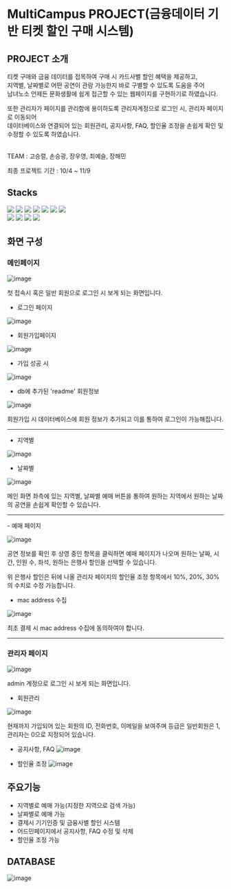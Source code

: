 # MultiCampus PROJECT(금융데이터 기반 티켓 할인 구매 시스템)

## PROJECT 소개

티켓 구매와 금융 데이터를 접목하여 구매 시 카드사별 할인 혜택을 제공하고,<br/>
지역별, 날짜별로 어떤 공연이 관람 가능한지 바로 구별할 수 있도록 도움을 주어<br/>
남녀노소 언제든 문화생활에 쉽게 접근할 수 있는 웹페이지를 구현하기로 하였습니다.<br/> 

또한 관리자가 페이지를 관리함에 용이하도록 관리자계정으로 로그인 시, 관리자 페이지로 이동되어<br/>
데이터베이스와 연결되어 있는 회원관리, 공지사항, FAQ, 할인율 조정을 손쉽게 확인 및 수정할 수 있도록 하였습니다.<br/><br/>


TEAM : 고승렬, 손승광, 장우영, 최예슬, 장해민

최종 프로젝트 기간 : 10/4 ~ 11/9

## Stacks

<img src="https://img.shields.io/badge/github-181717?style=for-the-badge&logo=github&logoColor=white"> <img src="https://img.shields.io/badge/git-F05032?style=for-the-badge&logo=git&logoColor=white"> <img src="https://img.shields.io/badge/VISUAL STUDIO CODE-1572B6?style=for-the-badge&logo=visualstudio&logoColor=white"> <img src="https://img.shields.io/badge/html5-E34F26?style=for-the-badge&logo=html5&logoColor=white"> <img src="https://img.shields.io/badge/PostCSS-DD3A0A?style=for-the-badge&logo=PostCSS&logoColor=white"> <img src="https://img.shields.io/badge/javascript-F7DF1E?style=for-the-badge&logo=javascript&logoColor=white"> <img src="https://img.shields.io/badge/react-61DAFB?style=for-the-badge&logo=react&logoColor=black">  
<img src="https://img.shields.io/badge/mysql-4479A1?style=for-the-badge&logo=mysql&logoColor=white"> <img src="https://img.shields.io/badge/node.js-339933?style=for-the-badge&logo=Node.js&logoColor=white"> <img src="https://img.shields.io/badge/axios-5A29E4?style=for-the-badge&logo=axios&logoColor=white"> <img src="https://img.shields.io/badge/MATERIAL UI-1572B6?style=for-the-badge&logo=mui&logoColor=white"> 

## 화면 구성

### 메인페이지

![image](https://github.com/luckyotter1/TicketingProject/assets/139444552/6163491f-1c55-47de-83a8-a3067033d34f)

첫 접속시 혹은 일반 회원으로 로그인 시 보게 되는 화면입니다.<br/>

- 로그인 페이지

![image](https://github.com/luckyotter1/TicketingProject/assets/139444552/c7586c12-339f-476b-aee8-fba9b0c2f98c)

- 회원가입페이지

![image](https://github.com/luckyotter1/TicketingProject/assets/139444552/e20e31bc-0cbe-4689-9f14-ef8920b97d74)

- 가입 성공 시

![image](https://github.com/luckyotter1/TicketingProject/assets/139444552/9cf69b45-7198-4fb3-bdca-66508587c8f2)

- db에 추가된 'readme' 회원정보

![image](https://github.com/luckyotter1/TicketingProject/assets/139444552/3ab40036-f729-4396-9651-b5fe54c7d55c)

회원가입 시 데이터베이스에 회원 정보가 추가되고 이를 통하여 로그인이 가능해집니다.
<hr/>

- 지역별

![image](https://github.com/luckyotter1/TicketingProject/assets/139444552/ac8213bc-021e-4f14-85d0-c68aa1d9163f)

- 날짜별

![image](https://github.com/luckyotter1/TicketingProject/assets/139444552/1a8a0554-798d-48b5-ac19-4c99e24aa6a8)

메인 화면 좌측에 있는 지역별, 날짜별 예매 버튼을 통하여 원하는 지역에서 원하는 날짜의 공연을 손쉽게 확인할 수 있습니다.
<hr/>
- 예매 페이지

![image](https://github.com/luckyotter1/TicketingProject/assets/139444552/745cab3d-848f-464e-9bda-daad62bac04e)

공연 정보를 확인 후 상영 중인 항목을 클릭하면 예매 페이지가 나오며 원하는 날짜, 시간, 인원 수, 좌석, 원하는 은행사 할인을 선택할 수 있습니다.<br/>

위 은행사 할인은 뒤에 나올 관리자 페이지의 할인율 조정 항목에서 10%, 20%, 30%의 수치로 수정 가능합니다.

- mac address 수집

![image](https://github.com/luckyotter1/TicketingProject/assets/139444552/51ec5f36-49eb-4bb7-803b-c5e3fd0df1ee)

최초 결제 시 mac address 수집에 동의하여야 합니다.
<hr/>

### 관리자 페이지

![image](https://github.com/luckyotter1/TicketingProject/assets/139444552/813948e5-3922-4ac2-8cf9-04b8eeabf19d)

admin 계정으로 로그인 시 보게 되는 화면입니다.

- 회원관리

![image](https://github.com/luckyotter1/TicketingProject/assets/139444552/d59869b1-3611-4e1d-b14a-106c62d6365a)

현재까지 가입되어 있는 회원의 ID, 전화번호, 이메일을 보여주며 등급은 일반회원은 1, 관리자는 0으로 지정되어 있습니다.
- 공지사항, FAQ
![image](https://github.com/team5-ticketingProject/project/assets/139444552/8eace09a-aa96-416e-882d-1396a788cbcf)

- 할인율 조정
![image](https://github.com/team5-ticketingProject/project/assets/139444552/3c514e28-13ef-4ef4-ba7a-72aacc95b23b)


## 주요기능

- 지역별로 예매 가능(지정한 지역으로 검색 가능)
- 날짜별로 예매 가능
- 결제시 기기인증 및 금융사별 할인 시스템
- 어드민페이지에서 공지사항, FAQ 수정 및 삭제
- 할인율 조정 가능

## DATABASE

![image](https://github.com/team5-ticketingProject/project/assets/139444462/77aa89c0-073a-45b4-961b-9cf4fa581be1)




